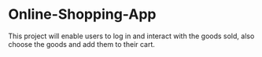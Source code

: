 # Online-Shopping-App
This project will enable users to log in and interact with the goods sold, also choose the goods and add them to their cart.
